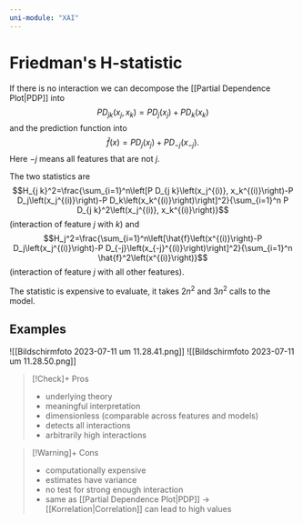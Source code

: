 ```yaml
---
uni-module: "XAI"
---
```


# Friedman's H-statistic

If there is no interaction we can decompose the [[Partial Dependence Plot|PDP]] into
$$P D_{j k}\left(x_j, x_k\right)=P D_j\left(x_j\right)+P D_k\left(x_k\right)$$
and the prediction function into
$$\hat{f}(x)=P D_j\left(x_j\right)+P D_{-j}\left(x_{-j}\right).$$
Here $-j$ means all features that are not $j$.

The two statistics are
$$H_{j k}^2=\frac{\sum_{i=1}^n\left[P D_{j k}\left(x_j^{(i)}, x_k^{(i)}\right)-P D_j\left(x_j^{(i)}\right)-P D_k\left(x_k^{(i)}\right)\right]^2}{\sum_{i=1}^n P D_{j k}^2\left(x_j^{(i)}, x_k^{(i)}\right)}$$
(interaction of feature $j$ with $k$)
and
$$H_j^2=\frac{\sum_{i=1}^n\left[\hat{f}\left(x^{(i)}\right)-P D_j\left(x_j^{(i)}\right)-P D_{-j}\left(x_{-j}^{(i)}\right)\right]^2}{\sum_{i=1}^n \hat{f}^2\left(x^{(i)}\right)}$$
(interaction of feature $j$ with all other features).

The statistic is expensive to evaluate, it takes $2n^2$ and $3n^2$ calls to the model.

## Examples

![[Bildschirmfoto 2023-07-11 um 11.28.41.png]]
![[Bildschirmfoto 2023-07-11 um 11.28.50.png]]

> [!Check]+ Pros
>
> - underlying theory
> - meaningful interpretation
> - dimensionless (comparable across features and models)
> - detects all interactions
> - arbitrarily high interactions

> [!Warning]+ Cons
>
> - computationally expensive
> - estimates have variance
> - no test for strong enough interaction
> - same as [[Partial Dependence Plot|PDP]] → [[Korrelation|Correlation]] can lead to high values
